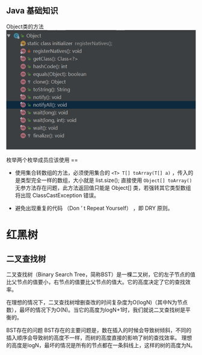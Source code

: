 ## Java 基础知识

Object类的方法
![Object类的方法](ObjectMethod.png)

枚举两个枚举成员应该使用 ==

* 使用集合转数组的方法，必须使用集合的 `<T> T[] toArray(T[] a)` ，传入的是类型完全一样的数组，大小就是 list.size();
直接使用 `Object[] toArray()`无参方法存在问题，此方法返回值只能是 Object[] 类，若强转其它类型数组将出现 ClassCastException 错误。

* 避免出现重复的代码 （Don ’ t Repeat Yourself） ，即 DRY 原则。

# 红黑树

## 二叉查找树

二叉查找树（Binary Search Tree，简称BST）是一棵二叉树，它的左子节点的值比父节点的值要小，右节点的值要比父节点的值大。它的高度决定了它的查找效率。

在理想的情况下，二叉查找树增删查改的时间复杂度为O(logN)（其中N为节点数），最坏的情况下为O(N)。当它的高度为logN+1时，我们就说二叉查找树是平衡的。

BST存在的问题
BST存在的主要问题是，数在插入的时候会导致树倾斜，不同的插入顺序会导致树的高度不一样，而树的高度直接的影响了树的查找效率。
理想的高度是logN，最坏的情况是所有的节点都在一条斜线上，这样的树的高度为N。
